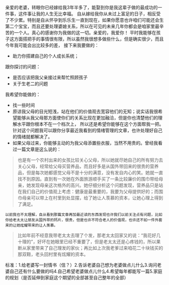 亲爱的老婆，转眼你已经嫁给我3年半多了，能娶到你是我这辈子做的最成功的一件事，这件事让我的人生无比幸福。
自从嫁给我你从未过上富足的日子，相反受了不少累。特别是自从怀孕到乐乐生一直到现在，如果你愿意也许咱们可能还会生第二个宝宝，而且还要处理婆媳关系，所以在可见的未来几年你都会是咱家里最辛苦的一个人。真心的感谢你为我做的这一切。亲爱的，我爱你！
平时我能够在孩子这方面搭把手的事情很有限，所以虽然我很想多做些什么，但是确实很少，而且今年我可能会出比较多的差，
接下来我要做的：
- 助力你搭建自己的个人成长系统；

跟你探讨的问题：
- 是否应该把我父亲接过来帮忙照顾孩子
- 关于生老二的问题

我希望你能做的：
- 找一些时间
- 原谅我父母的目光短浅，站在他们的价值观去宽容他们的无知；说实话我很希望能够从我父母那方面使你们的关系比现在更加融洽，但是你也清楚他们的理解水平跟你根本不在一个档次上， 所以还是希望你能够在这个方面帮我一把。 针对这个问题我可以跟你分享最近我看到的情绪管理的文章，也许处理好自己的情绪就都解决了。
- 如果父母过来，你能够主动的为我父母添置些衣服，当然不用贵的。曾经我看过一篇文章是这么说的：
>也是有一个农村出来的女孩比较关心父母，所以她就尽她自己的所有努力去关心父母，经常给父母买营养品，而且好多是从国外带回来的很贵的营养品，但是每次她都感觉父母不是十分的满意，没有发自内心的笑。她就一直找不到原因。直到有一次她在外面旅游顺手买了一条比较廉价的围巾带给母亲，她发现母亲这次格外的高兴。她仔细分析这个问题发现，营养品只是站在我们自己的价值观上考虑：健康是最重要的，我要为父母提供好的；而围巾母亲可以带上在村里到处显摆，给了她让人羡慕的资本，让她心理上得到了满足。

    以前我也不太理解，自从看到那篇文章再加最近读的东西发现也许我们以前关注点有问题，比如你给老太太让朋友从国外带的钙片，很贵，但是也许不符合老人的价值观，也许还不如一件外套来的让她炫耀带来的让人羡慕。

>比如年前不经意我带老太太去理了个发，那老太太回家又的说：“我花好几十理的”，好坏在她眼里已经不重要了，但是老太太还是心疼钱的，所以果断从家里带来了自己理发的家伙；再比如上次我老爹过来咱花二十块钱买的那双鞋，老头回村里有炫耀的资本。




标准：1.给老婆写一封情书（信？）2.告诉老婆自己想为老婆做点儿什么3.询问老婆自己还有什么要做的吗4.自己希望老婆做点儿什么4.希望每年都能写一篇5.家庭的规划（是否延伸到家庭这个期望的全部甚至自己整年的全部）
